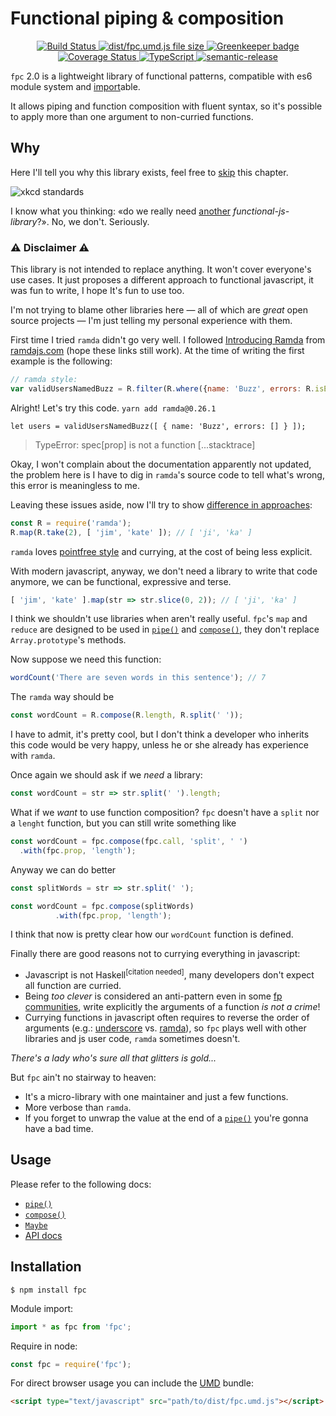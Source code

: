 # Functional piping & composition

<div align="center">
  <a href="https://travis-ci.org/emilianobovetti/fpc" target="_blank">
    <img src="https://travis-ci.org/emilianobovetti/fpc.svg?branch=master" alt="Build Status">
  </a>
  <a href="https://github.com/emilianobovetti/fpc/blob/master/dist/fpc.umd.js" target="_blank">
    <img src="https://badge-size.herokuapp.com/emilianobovetti/fpc/master/dist/fpc.umd.js" alt="dist/fpc.umd.js file size">
  </a>
  <a href="https://greenkeeper.io/" target="_blank">
    <img src="https://badges.greenkeeper.io/emilianobovetti/fpc.svg" alt="Greenkeeper badge">
  </a>
  <a href="https://coveralls.io/github/emilianobovetti/fpc?branch=master" target="_blank">
    <img src="https://coveralls.io/repos/github/emilianobovetti/fpc/badge.svg?branch=master" alt="Coverage Status">
  </a>
  <a href="https://github.com/emilianobovetti/fpc/blob/master/src/index.d.ts" target="_blank">
    <img src="https://img.shields.io/badge/TypeScript-.d.ts-blue.svg" alt="TypeScript">
  </a>
  <a href="https://github.com/semantic-release/semantic-release" target="_blank">
    <img src="https://img.shields.io/badge/%20%20%F0%9F%93%A6%F0%9F%9A%80-semantic--release-e10079.svg" alt="semantic-release">
  </a>
</div>

`fpc` 2.0 is a lightweight library of functional patterns, compatible with es6 module system and [import](https://developer.mozilla.org/en-US/docs/Web/JavaScript/Reference/Statements/import)able.

It allows piping and function composition with fluent syntax, so it's possible to apply more than one argument to non-curried functions.

## Why

Here I'll tell you why this library exists, feel free to [skip](#user-content-usage) this chapter.

![xkcd standards](https://imgs.xkcd.com/comics/standards.png)

I know what you thinking: «do we really need [another](https://github.com/stoeffel/awesome-fp-js) *functional-js-library*?».
No, we don't. Seriously.

### ⚠️ Disclaimer ⚠️

This library is not intended to replace anything. It won't cover everyone's use cases. It just proposes a different approach to functional javascript, it was fun to write, I hope It's fun to use too.

I'm not trying to blame other libraries here — all of which are *great* open source projects — I'm just telling my personal experience with them.

First time I tried `ramda` didn't go very well. I followed [Introducing Ramda](http://buzzdecafe.github.io/code/2014/05/16/introducing-ramda) from [ramdajs.com](https://ramdajs.com) (hope these links still work).
At the time of writing the first example is the following:
```javascript
// ramda style:
var validUsersNamedBuzz = R.filter(R.where({name: 'Buzz', errors: R.isEmpty}));
```
Alright! Let's try this code. `yarn add ramda@0.26.1`

`let users = validUsersNamedBuzz([ { name: 'Buzz', errors: [] } ]);`

> TypeError: spec[prop] is not a function
  [...stacktrace]

Okay, I won't complain about the documentation apparently not updated, the problem here is I have to dig in `ramda`'s source code to tell what's wrong, this error is meaningless to me.

Leaving these issues aside, now I'll try to show [difference in approaches](https://youtu.be/m3svKOdZijAt?t=512):

```javascript
const R = require('ramda');
R.map(R.take(2), [ 'jim', 'kate' ]); // [ 'ji', 'ka' ]
```

`ramda` loves [pointfree style](https://wiki.haskell.org/Pointfree) and currying, at the cost of being less explicit.

With modern javascript, anyway, we don't need a library to write that code anymore, we can be functional, expressive and terse.

```javascript
[ 'jim', 'kate' ].map(str => str.slice(0, 2)); // [ 'ji', 'ka' ]
```

I think we shouldn't use libraries when aren't really useful. `fpc`'s `map` and `reduce` are designed to be used in [`pipe()`](docs/piping.md) and [`compose()`](docs/composition.md), they don't replace `Array.prototype`'s methods.

Now suppose we need this function:

```javascript
wordCount('There are seven words in this sentence'); // 7
```

The `ramda` way should be

```javascript
const wordCount = R.compose(R.length, R.split(' '));
```

I have to admit, it's pretty cool, but I don't think a developer who inherits this code would be very happy, unless he or she already has experience with `ramda`.

Once again we should ask if we *need* a library:

```javascript
const wordCount = str => str.split(' ').length;
```

What if we *want* to use function composition? `fpc` doesn't have a `split` nor a `lenght` function, but you can still write something like

```javascript
const wordCount = fpc.compose(fpc.call, 'split', ' ')
  .with(fpc.prop, 'length');
```

Anyway we can do better

```javascript
const splitWords = str => str.split(' ');

const wordCount = fpc.compose(splitWords)
          .with(fpc.prop, 'length');
```

I think that now is pretty clear how our `wordCount` function is defined.

Finally there are good reasons not to currying everything in javascript:

* Javascript is not Haskell<sup>[citation needed]</sup>, many developers don't expect all function are curried.
* Being *too clever* is considered an anti-pattern even in some [fp communities](http://martin.janiczek.cz/clanek/being-clever-antipattern-in-elm/), write explicitly the arguments of a function *is not a crime*!
* Currying functions in javascript often requires to reverse the order of arguments (e.g.: [underscore](https://underscorejs.org) vs. [ramda](https://ramdajs.com/docs/)), so `fpc` plays well with other libraries and js user code, `ramda` sometimes doesn't.

*There's a lady who's sure all that glitters is gold...*

But `fpc` ain't no stairway to heaven:

* It's a micro-library with one maintainer and just a few functions.
* More verbose than `ramda`.
* If you forget to unwrap the value at the end of a [`pipe()`](docs/piping.md)  you're gonna have a bad time.

## Usage

Please refer to the following docs:

- [`pipe()`](docs/piping.md)
- [`compose()`](docs/composition.md)
- [`Maybe`](docs/maybe.md)
- [API docs](docs/api.md)

## Installation

```
$ npm install fpc
```

Module import:

```javascript
import * as fpc from 'fpc';
```

Require in node:

```javascript
const fpc = require('fpc');
```

For direct browser usage you can include the [UMD](https://github.com/umdjs/umd) bundle:

```HTML
<script type="text/javascript" src="path/to/dist/fpc.umd.js"></script>
```
